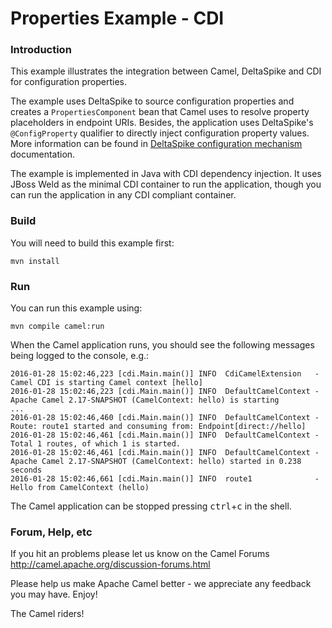 # Properties Example - CDI

### Introduction

This example illustrates the integration between Camel, DeltaSpike and CDI
for configuration properties.

The example uses DeltaSpike to source configuration properties and creates
a `PropertiesComponent` bean that Camel uses to resolve property placeholders
in endpoint URIs. Besides, the application uses DeltaSpike's `@ConfigProperty`
qualifier to directly inject configuration property values. More information
can be found in [DeltaSpike configuration mechanism][] documentation.

The example is implemented in Java with CDI dependency injection.
It uses JBoss Weld as the minimal CDI container to run the application,
though you can run the application in any CDI compliant container.

[DeltaSpike configuration mechanism]: http://deltaspike.apache.org/documentation/configuration.html

### Build

You will need to build this example first:

    mvn install

### Run

You can run this example using:

    mvn compile camel:run

When the Camel application runs, you should see the following messages
being logged to the console, e.g.:
```
2016-01-28 15:02:46,223 [cdi.Main.main()] INFO  CdiCamelExtension   - Camel CDI is starting Camel context [hello]
2016-01-28 15:02:46,223 [cdi.Main.main()] INFO  DefaultCamelContext - Apache Camel 2.17-SNAPSHOT (CamelContext: hello) is starting
...
2016-01-28 15:02:46,460 [cdi.Main.main()] INFO  DefaultCamelContext - Route: route1 started and consuming from: Endpoint[direct://hello]
2016-01-28 15:02:46,461 [cdi.Main.main()] INFO  DefaultCamelContext - Total 1 routes, of which 1 is started.
2016-01-28 15:02:46,461 [cdi.Main.main()] INFO  DefaultCamelContext - Apache Camel 2.17-SNAPSHOT (CamelContext: hello) started in 0.238 seconds
2016-01-28 15:02:46,661 [cdi.Main.main()] INFO  route1              - Hello from CamelContext (hello)
```

The Camel application can be stopped pressing <kbd>ctrl</kbd>+<kbd>c</kbd> in the shell.

### Forum, Help, etc

If you hit an problems please let us know on the Camel Forums
	<http://camel.apache.org/discussion-forums.html>

Please help us make Apache Camel better - we appreciate any feedback you may have. Enjoy!

The Camel riders!
